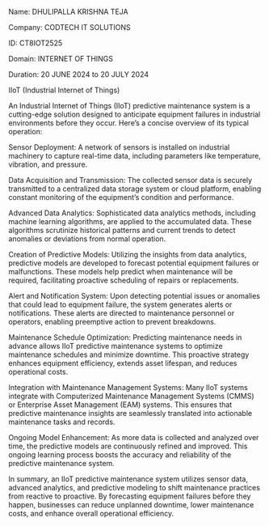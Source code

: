 Name: DHULIPALLA KRISHNA TEJA

Company: CODTECH IT SOLUTIONS

ID: CT8IOT2525

Domain: INTERNET OF THINGS

Duration: 20 JUNE 2024 to 20 JULY 2024

IIoT (Industrial Internet of Things)

An Industrial Internet of Things (IIoT) predictive maintenance system is a cutting-edge solution designed to anticipate equipment failures in industrial environments before they occur. Here’s a concise overview of its typical operation:

Sensor Deployment: A network of sensors is installed on industrial machinery to capture real-time data, including parameters like temperature, vibration, and pressure.

Data Acquisition and Transmission: The collected sensor data is securely transmitted to a centralized data storage system or cloud platform, enabling constant monitoring of the equipment’s condition and performance.

Advanced Data Analytics: Sophisticated data analytics methods, including machine learning algorithms, are applied to the accumulated data. These algorithms scrutinize historical patterns and current trends to detect anomalies or deviations from normal operation.

Creation of Predictive Models: Utilizing the insights from data analytics, predictive models are developed to forecast potential equipment failures or malfunctions. These models help predict when maintenance will be required, facilitating proactive scheduling of repairs or replacements.

Alert and Notification System: Upon detecting potential issues or anomalies that could lead to equipment failure, the system generates alerts or notifications. These alerts are directed to maintenance personnel or operators, enabling preemptive action to prevent breakdowns.

Maintenance Schedule Optimization: Predicting maintenance needs in advance allows IIoT predictive maintenance systems to optimize maintenance schedules and minimize downtime. This proactive strategy enhances equipment efficiency, extends asset lifespan, and reduces operational costs.

Integration with Maintenance Management Systems: Many IIoT systems integrate with Computerized Maintenance Management Systems (CMMS) or Enterprise Asset Management (EAM) systems. This ensures that predictive maintenance insights are seamlessly translated into actionable maintenance tasks and records.

Ongoing Model Enhancement: As more data is collected and analyzed over time, the predictive models are continuously refined and improved. This ongoing learning process boosts the accuracy and reliability of the predictive maintenance system.

In summary, an IIoT predictive maintenance system utilizes sensor data, advanced analytics, and predictive modeling to shift maintenance practices from reactive to proactive. By forecasting equipment failures before they happen, businesses can reduce unplanned downtime, lower maintenance costs, and enhance overall operational efficiency.

